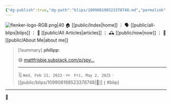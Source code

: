 ```yaml
---
{"dg-publish":true,"dg-path":"blips/109908198523378748.md","permalink":"/blips/109908198523378748/","title":"philipp on mastodon @ 2023-02-22","created":"2023-02-22T11:40:17","updated":"2025-05-02T08:50:43"}
---
```



<div class="transclusion internal-embed is-loaded"><div class="markdown-embed">




![flenker-logo-RGB.png|40](/img/user/attachments/flenker-logo-RGB.png)
🏠 [[public/Index\|home]]  ⋮ 🗣️ [[public/all-blips\|blips]] ⋮  📝 [[public/All Articles\|articles]]  ⋮ 🕰️ [[public/now\|now]] ⋮ 🪪 [[public/About Me\|about me]]


</div></div>


> [!summary] **philipp**:
>
> 😅 [mattfrisbie.substack.com/p/spy…](https://mattfrisbie.substack.com/p/spy-chrome-extension)
> - - -
>
> 🗓️ <code>Wed, Feb 22, 2023</code>  · ✏️ <code> Fri, May 2, 2025</code>  · [[public/blips/109908198523378748\|🔗]]
{ #blip}


- - -

 👾
